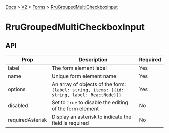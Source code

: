 [Docs](/) > [V2](/docs/v2/get-started) > [Forms](/docs/v2/components/RruForm) > [RruGroupedMultiCheckboxInput](/docs/v2/components/RruGroupedMultiCheckboxInput)


# RruGroupedMultiCheckboxInput

## API

| Prop | Description | Required |
|-|-|-|
| label | The form element label | Yes |
| name | Unique form element name | Yes |
| options | An array of objects of the form:<br>`{label: string, items: [{id: string, label: ReactNode}]}` | Yes |
| disabled | Set to `true` to disable the editing of the form element | No |
| requiredAsterisk | Display an asterisk to indicate the field is required | No |

